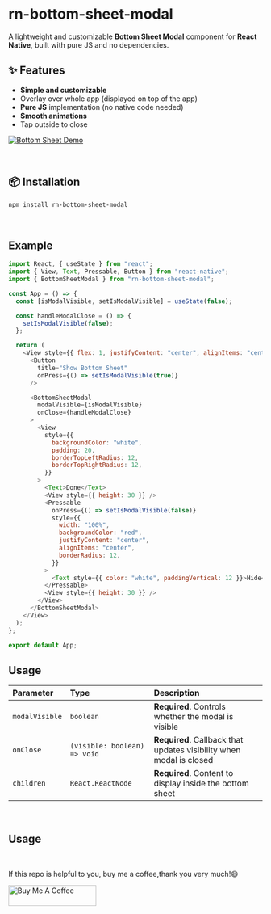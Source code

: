 # rn-bottom-sheet-modal

A lightweight and customizable **Bottom Sheet Modal** component for **React Native**, built with pure JS and no dependencies.

## ✨ Features

- **Simple and customizable**
- Overlay over whole app (displayed on top of the app)
- **Pure JS** implementation (no native code needed)
- **Smooth animations**
- Tap outside to close

[![Bottom Sheet Demo](https://firebasestorage.googleapis.com/v0/b/todolist-swift-5d3c7.appspot.com/o/150314d7-51fd-4b69-a365-3d657a9cc836.jpg?alt=media&token=1b55133c-6c20-424e-b5cd-e47e44f45632$0)](https://firebasestorage.googleapis.com/v0/b/todolist-swift-5d3c7.appspot.com/o/Simulator%20Screen%20Recording%20-%20iPhone%2016%20Pro%20-%202025-04-15%20at%2015.54.25.mp4?alt=media&token=493fa9e9-8f03-494a-b85e-3781d43f83d9)

<br />

## 📦 Installation

```bash
npm install rn-bottom-sheet-modal
```

<br />

## Example

```javascript
import React, { useState } from "react";
import { View, Text, Pressable, Button } from "react-native";
import { BottomSheetModal } from "rn-bottom-sheet-modal";

const App = () => {
  const [isModalVisible, setIsModalVisible] = useState(false);

  const handleModalClose = () => {
    setIsModalVisible(false);
  };

  return (
    <View style={{ flex: 1, justifyContent: "center", alignItems: "center" }}>
      <Button
        title="Show Bottom Sheet"
        onPress={() => setIsModalVisible(true)}
      />

      <BottomSheetModal
        modalVisible={isModalVisible}
        onClose={handleModalClose}
      >
        <View
          style={{
            backgroundColor: "white",
            padding: 20,
            borderTopLeftRadius: 12,
            borderTopRightRadius: 12,
          }}
        >
          <Text>Done</Text>
          <View style={{ height: 30 }} />
          <Pressable
            onPress={() => setIsModalVisible(false)}
            style={{
              width: "100%",
              backgroundColor: "red",
              justifyContent: "center",
              alignItems: "center",
              borderRadius: 12,
            }}
          >
            <Text style={{ color: "white", paddingVertical: 12 }}>Hide</Text>
          </Pressable>
          <View style={{ height: 30 }} />
        </View>
      </BottomSheetModal>
    </View>
  );
};

export default App;
```

## Usage

| Parameter      | Type                         | Description                                                         |
| :------------- | :--------------------------- | :------------------------------------------------------------------ |
| `modalVisible` | `boolean`                    | **Required**. Controls whether the modal is visible                 |
| `onClose`      | `(visible: boolean) => void` | **Required**. Callback that updates visibility when modal is closed |
| `children`     | `React.ReactNode`            | **Required**. Content to display inside the bottom sheet            |

<br />

## Usage

<br />

If this repo is helpful to you, buy me a coffee,thank you very much!😄


<a href="https://buymeacoffee.com/bilalyuu" target="_blank">
  <img src="https://cdn.buymeacoffee.com/buttons/default-orange.png" alt="Buy Me A Coffee" height="41" width="174">
</a>
